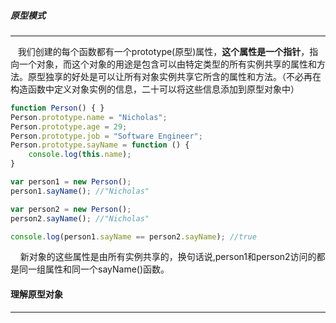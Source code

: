 ##### 原型模式

---



&nbsp;&nbsp; 我们创建的每个函数都有一个prototype(原型)属性，**这个属性是一个指针**，指向一个对象，而这个对象的用途是包含可以由特定类型的所有实例共享的属性和方法。原型独享的好处是可以让所有对象实例共享它所含的属性和方法。（不必再在构造函数中定义对象实例的信息，二十可以将这些信息添加到原型对象中）

```javascript
function Person() { }
Person.prototype.name = "Nicholas";
Person.prototype.age = 29;
Person.prototype.job = "Software Engineer";
Person.prototype.sayName = function () {
    console.log(this.name);
}

var person1 = new Person();
person1.sayName(); //"Nicholas"

var person2 = new Person();
person2.sayName(); //"Nicholas"

console.log(person1.sayName == person2.sayName); //true
```


&nbsp; &nbsp; 新对象的这些属性是由所有实例共享的，换句话说,person1和person2访问的都是同一组属性和同一个sayName()函数。


#### 理解原型对象

---
